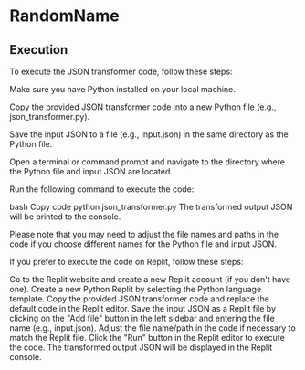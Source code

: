 # RandomName

## Execution

To execute the JSON transformer code, follow these steps:

Make sure you have Python installed on your local machine.

Copy the provided JSON transformer code into a new Python file (e.g., json_transformer.py).

Save the input JSON to a file (e.g., input.json) in the same directory as the Python file.

Open a terminal or command prompt and navigate to the directory where the Python file and input JSON are located.

Run the following command to execute the code:

bash
Copy code
python json_transformer.py
The transformed output JSON will be printed to the console.

Please note that you may need to adjust the file names and paths in the code if you choose different names for the Python file and input JSON.

If you prefer to execute the code on Replit, follow these steps:

Go to the Replit website and create a new Replit account (if you don't have one).
Create a new Python Replit by selecting the Python language template.
Copy the provided JSON transformer code and replace the default code in the Replit editor.
Save the input JSON as a Replit file by clicking on the "Add file" button in the left sidebar and entering the file name (e.g., input.json).
Adjust the file name/path in the code if necessary to match the Replit file.
Click the "Run" button in the Replit editor to execute the code.
The transformed output JSON will be displayed in the Replit console.
